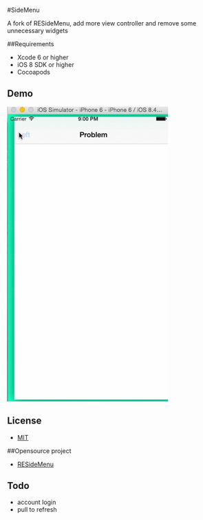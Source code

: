 #SideMenu


A fork of RESideMenu, add more view controller and remove some unnecessary widgets

##Requirements
* Xcode 6 or higher
* iOS 8 SDK or higher
* Cocoapods

## Demo

![Demo](https://github.com/stevenlordiam/SideMenu/blob/master/demo.gif)



## License
* [MIT](https://en.wikipedia.org/wiki/MIT_License)


##Opensource project

* [RESideMenu](https://github.com/romaonthego/RESideMenu)

## Todo

* account login
* pull to refresh 



